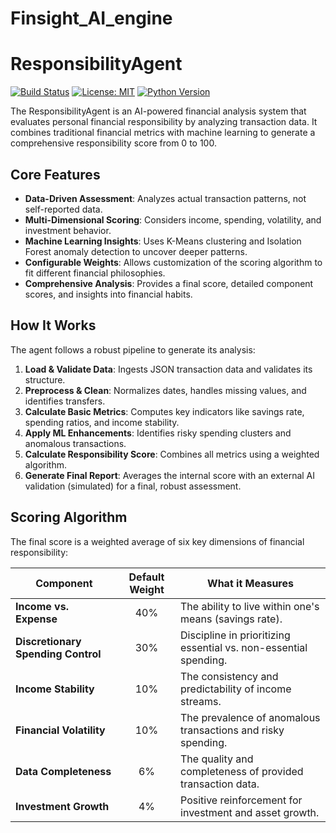 # Finsight_AI_engine
# ResponsibilityAgent

[![Build Status](https://img.shields.io/badge/build-passing-brightgreen)](https://github.com/your-repo/responsibility-agent)
[![License: MIT](https://img.shields.io/badge/License-MIT-yellow.svg)](https://opensource.org/licenses/MIT)
[![Python Version](https://img.shields.io/badge/python-3.8+-blue.svg)](https://www.python.org/downloads/)

The ResponsibilityAgent is an AI-powered financial analysis system that evaluates personal financial responsibility by analyzing transaction data. It combines traditional financial metrics with machine learning to generate a comprehensive responsibility score from 0 to 100.

## Core Features

-   **Data-Driven Assessment**: Analyzes actual transaction patterns, not self-reported data.
-   **Multi-Dimensional Scoring**: Considers income, spending, volatility, and investment behavior.
-   **Machine Learning Insights**: Uses K-Means clustering and Isolation Forest anomaly detection to uncover deeper patterns.
-   **Configurable Weights**: Allows customization of the scoring algorithm to fit different financial philosophies.
-   **Comprehensive Analysis**: Provides a final score, detailed component scores, and insights into financial habits.

## How It Works

The agent follows a robust pipeline to generate its analysis:

1.  **Load & Validate Data**: Ingests JSON transaction data and validates its structure.
2.  **Preprocess & Clean**: Normalizes dates, handles missing values, and identifies transfers.
3.  **Calculate Basic Metrics**: Computes key indicators like savings rate, spending ratios, and income stability.
4.  **Apply ML Enhancements**: Identifies risky spending clusters and anomalous transactions.
5.  **Calculate Responsibility Score**: Combines all metrics using a weighted algorithm.
6.  **Generate Final Report**: Averages the internal score with an external AI validation (simulated) for a final, robust assessment.

## Scoring Algorithm

The final score is a weighted average of six key dimensions of financial responsibility:

| Component                        | Default Weight | What it Measures                                        |
| -------------------------------- | :------------: | ------------------------------------------------------- |
| **Income vs. Expense**           |      40%       | The ability to live within one's means (savings rate).  |
| **Discretionary Spending Control** |      30%       | Discipline in prioritizing essential vs. non-essential spending. |
| **Income Stability**             |      10%       | The consistency and predictability of income streams.     |
| **Financial Volatility**         |      10%       | The prevalence of anomalous transactions and risky spending. |
| **Data Completeness**            |       6%       | The quality and completeness of provided transaction data. |
| **Investment Growth**            |       4%       | Positive reinforcement for investment and asset growth.   |
